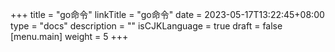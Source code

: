 +++
title = "go命令"
linkTitle = "go命令"
date = 2023-05-17T13:22:45+08:00
type = "docs"
description = ""
isCJKLanguage = true
draft = false
[menu.main]
    weight = 5
+++